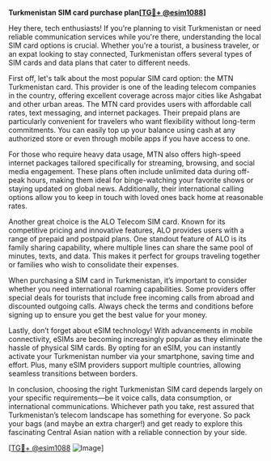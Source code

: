 **Turkmenistan SIM card purchase plan[[TG💪+ @esim1088](https://t.me/s/esim1088)]**

Hey there, tech enthusiasts! If you're planning to visit Turkmenistan or need reliable communication services while you're there, understanding the local SIM card options is crucial. Whether you're a tourist, a business traveler, or an expat looking to stay connected, Turkmenistan offers several types of SIM cards and data plans that cater to different needs.

First off, let's talk about the most popular SIM card option: the MTN Turkmenistan card. This provider is one of the leading telecom companies in the country, offering excellent coverage across major cities like Ashgabat and other urban areas. The MTN card provides users with affordable call rates, text messaging, and internet packages. Their prepaid plans are particularly convenient for travelers who want flexibility without long-term commitments. You can easily top up your balance using cash at any authorized store or even through mobile apps if you have access to one.

For those who require heavy data usage, MTN also offers high-speed internet packages tailored specifically for streaming, browsing, and social media engagement. These plans often include unlimited data during off-peak hours, making them ideal for binge-watching your favorite shows or staying updated on global news. Additionally, their international calling options allow you to keep in touch with loved ones back home at reasonable rates.

Another great choice is the ALO Telecom SIM card. Known for its competitive pricing and innovative features, ALO provides users with a range of prepaid and postpaid plans. One standout feature of ALO is its family sharing capability, where multiple lines can share the same pool of minutes, texts, and data. This makes it perfect for groups traveling together or families who wish to consolidate their expenses.

When purchasing a SIM card in Turkmenistan, it’s important to consider whether you need international roaming capabilities. Some providers offer special deals for tourists that include free incoming calls from abroad and discounted outgoing calls. Always check the terms and conditions before signing up to ensure you get the best value for your money.

Lastly, don’t forget about eSIM technology! With advancements in mobile connectivity, eSIMs are becoming increasingly popular as they eliminate the hassle of physical SIM cards. By opting for an eSIM, you can instantly activate your Turkmenistan number via your smartphone, saving time and effort. Plus, many eSIM providers support multiple countries, allowing seamless transitions between borders.

In conclusion, choosing the right Turkmenistan SIM card depends largely on your specific requirements—be it voice calls, data consumption, or international communications. Whichever path you take, rest assured that Turkmenistan’s telecom landscape has something for everyone. So pack your bags (and maybe an extra charger!) and get ready to explore this fascinating Central Asian nation with a reliable connection by your side.

[[TG💪+ @esim1088](https://t.me/s/esim1088) ![Image](https://i.postimg.cc/Y0z9fWf4/image.png)]